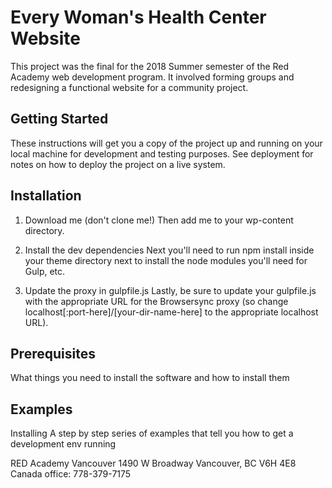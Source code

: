 Every Woman's Health Center Website
===================================

This project was the final for the 2018 Summer semester of the Red Academy web development program. It involved forming groups and redesigning a functional website for a community project. 

Getting Started
---------------
These instructions will get you a copy of the project up and running on your local machine for development and testing purposes. See deployment for notes on how to deploy the project on a live system.

Installation
------------
1. Download me (don't clone me!)
Then add me to your wp-content directory.

2. Install the dev dependencies
Next you'll need to run npm install inside your theme directory next to install the node modules you'll need for Gulp, etc.

3. Update the proxy in gulpfile.js
Lastly, be sure to update your gulpfile.js with the appropriate URL for the Browsersync proxy (so change localhost[:port-here]/[your-dir-name-here] to the appropriate localhost URL).

Prerequisites
-------------
What things you need to install the software and how to install them

Examples
--------
Installing
A step by step series of examples that tell you how to get a development env running

RED Academy Vancouver
1490 W Broadway 
Vancouver, BC
V6H 4E8
Canada
office: 778-379-7175

